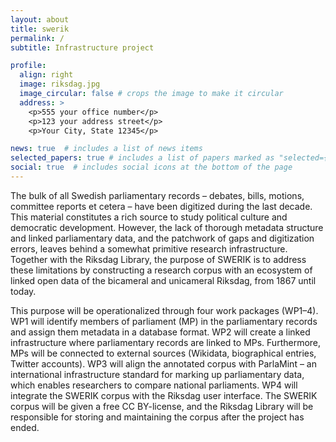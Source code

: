 ```yaml
---
layout: about
title: swerik
permalink: /
subtitle: Infrastructure project

profile:
  align: right
  image: riksdag.jpg
  image_circular: false # crops the image to make it circular
  address: >
    <p>555 your office number</p>
    <p>123 your address street</p>
    <p>Your City, State 12345</p>

news: true  # includes a list of news items
selected_papers: true # includes a list of papers marked as "selected={true}"
social: true  # includes social icons at the bottom of the page
---
```


The bulk of all Swedish parliamentary records – debates, bills, motions, committee reports et cetera – have been digitized during the last decade. This material constitutes a rich source to study political culture and democratic development. However, the lack of thorough metadata structure and linked parliamentary data, and the patchwork of gaps and digitization errors, leaves behind a somewhat primitive research infrastructure. Together with the Riksdag Library, the purpose of SWERIK is to address these limitations by constructing a research corpus with an ecosystem of linked open data of the bicameral and unicameral Riksdag, from 1867 until today.

This purpose will be operationalized through four work packages (WP1–4). WP1 will identify members of parliament (MP) in the parliamentary records and assign them metadata in a database format. WP2 will create a linked infrastructure where parliamentary records are linked to MPs. Furthermore, MPs will be connected to external sources (Wikidata, biographical entries, Twitter accounts). WP3 will align the annotated corpus with ParlaMint – an international infrastructure standard for marking up parliamentary data, which enables researchers to compare national parliaments. WP4 will integrate the SWERIK corpus with the Riksdag user interface. The SWERIK corpus will be given a free CC BY-license, and the Riksdag Library will be responsible for storing and maintaining the corpus after the project has ended.